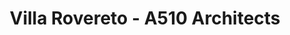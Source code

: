 ---
title: 'Villa Rovereto - A510 Architects'
description: 'Villa Rovereto - A510 Architects'

layout: project
permalink: /projects/:path
image: /images/projects/villa-rovereto/villa-rovereto-01_1600w.jpg


weight: 3

name: Villa Rovereto

type: Residential
area: 206 m2
location: Tula
year: 2022
---